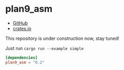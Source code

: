 # plan9_asm

- [GitHub](https://github.com/ggvm-org/plan9_asm)
- [crates.io](https://crates.io/crates/plan9_asm)

This repository is under construction now, stay tuned!

Just run `cargo run --example simple`

```toml
[dependencies]
plan9_asm = "0.2"
```
